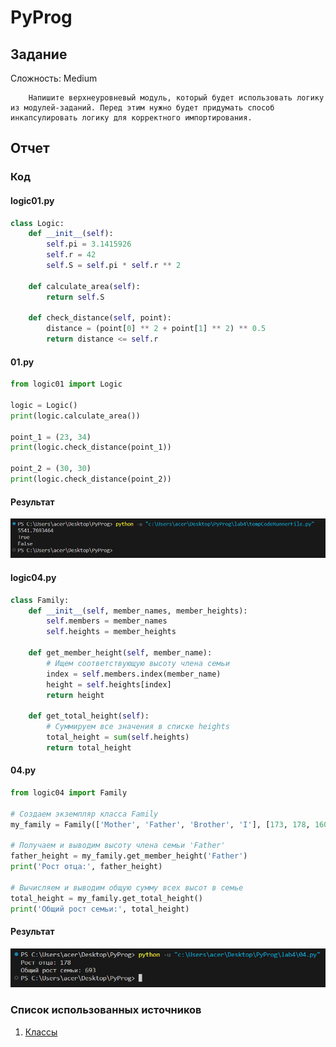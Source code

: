 # PyProg

## Задание 
Сложность:
    Medium 
        
        Напишите верхнеуровневый модуль, который будет использовать логику из модулей-заданий. Перед этим нужно будет придумать способ инкапсулировать логику для корректного импортирования.

## Отчет

### Код 
#### logic01.py
```python
class Logic:
    def __init__(self):
        self.pi = 3.1415926
        self.r = 42
        self.S = self.pi * self.r ** 2
    
    def calculate_area(self):
        return self.S
    
    def check_distance(self, point):
        distance = (point[0] ** 2 + point[1] ** 2) ** 0.5
        return distance <= self.r
```
#### 01.py
```python 
from logic01 import Logic

logic = Logic()
print(logic.calculate_area())

point_1 = (23, 34)
print(logic.check_distance(point_1))

point_2 = (30, 30)
print(logic.check_distance(point_2))
```

#### Результат

![Image text](результат1.png)

#### logic04.py

```python
class Family:
    def __init__(self, member_names, member_heights):
        self.members = member_names
        self.heights = member_heights
    
    def get_member_height(self, member_name):
        # Ищем соответствующую высоту члена семьи
        index = self.members.index(member_name)
        height = self.heights[index]
        return height
    
    def get_total_height(self):
        # Суммируем все значения в списке heights
        total_height = sum(self.heights)
        return total_height
```

#### 04.py

```python
from logic04 import Family

# Создаем экземпляр класса Family
my_family = Family(['Mother', 'Father', 'Brother', 'I'], [173, 178, 160, 182])

# Получаем и выводим высоту члена семьи 'Father'
father_height = my_family.get_member_height('Father')
print('Рост отца:', father_height)

# Вычисляем и выводим общую сумму всех высот в семье
total_height = my_family.get_total_height()
print('Общий рост семьи:', total_height)
```

#### Результат

![Image text](результат2.png)

### Список использованных источников
1. [Классы](https://www.youtube.com/watch?v=esSIFatS6kM)